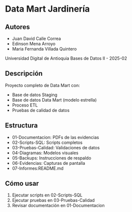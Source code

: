 # Data Mart Jardinería

## Autores
- Juan David Calle Correa
- Edinson Mena Arroyo
- Maria Fernanda Villada Quintero

Universidad Digital de Antioquia
Bases de Datos II - 2025-02

## Descripción
Proyecto completo de Data Mart con:
- Base de datos Staging
- Base de datos Data Mart (modelo estrella)
- Proceso ETL
- Pruebas de calidad de datos

## Estructura
- 01-Documentacion: PDFs de las evidencias
- 02-Scripts-SQL: Scripts completos
- 03-Pruebas-Calidad: Validaciones de datos
- 04-Diagramas: Modelos visuales
- 05-Backups: Instrucciones de respaldo
- 06-Evidencias: Capturas de pantalla
- 07-Informes:README.md

## Cómo usar
1. Ejecutar scripts en 02-Scripts-SQL
2. Ejecutar pruebas en 03-Pruebas-Calidad
3. Revisar documentación en 01-Documentacion

